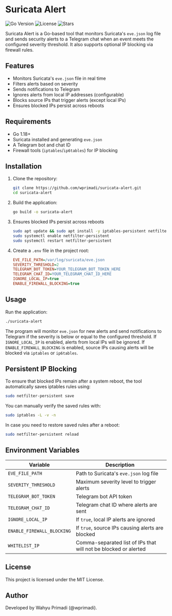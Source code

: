 # Suricata Alert

![Go Version](https://img.shields.io/github/go-mod/go-version/wprimadi/suricata-alert)
![License](https://img.shields.io/github/license/wprimadi/suricata-alert)
![Stars](https://img.shields.io/github/stars/wprimadi/suricata-alert?style=social)

Suricata Alert is a Go-based tool that monitors Suricata's `eve.json` log file and sends security alerts to a Telegram chat when an event meets the configured severity threshold. It also supports optional IP blocking via firewall rules.

## Features
- Monitors Suricata's `eve.json` file in real time
- Filters alerts based on severity
- Sends notifications to Telegram
- Ignores alerts from local IP addresses (configurable)
- Blocks source IPs that trigger alerts (except local IPs)
- Ensures blocked IPs persist across reboots

## Requirements
- Go 1.18+
- Suricata installed and generating `eve.json`
- A Telegram bot and chat ID
- Firewall tools (`iptables`/`ip6tables`) for IP blocking

## Installation

1. Clone the repository:
   ```sh
   git clone https://github.com/wprimadi/suricata-alert.git
   cd suricata-alert
   ```
2. Build the application:
   ```sh
   go build -o suricata-alert
   ```
3. Ensures blocked IPs persist across reboots
   ```sh
   sudo apt update && sudo apt install -y iptables-persistent netfilter-persistent
   sudo systemctl enable netfilter-persistent
   sudo systemctl restart netfilter-persistent
   ```
4. Create a `.env` file in the project root:
   ```ini
   EVE_FILE_PATH=/var/log/suricata/eve.json
   SEVERITY_THRESHOLD=2
   TELEGRAM_BOT_TOKEN=YOUR_TELEGRAM_BOT_TOKEN_HERE
   TELEGRAM_CHAT_ID=YOUR_TELEGRAM_CHAT_ID_HERE
   IGNORE_LOCAL_IP=true
   ENABLE_FIREWALL_BLOCKING=true
   ```

## Usage

Run the application:
```sh
./suricata-alert
```
The program will monitor `eve.json` for new alerts and send notifications to Telegram if the severity is below or equal to the configured threshold. If `IGNORE_LOCAL_IP` is enabled, alerts from local IPs will be ignored. If `ENABLE_FIREWALL_BLOCKING` is enabled, source IPs causing alerts will be blocked via `iptables` or `ip6tables`.

## Persistent IP Blocking

To ensure that blocked IPs remain after a system reboot, the tool automatically saves iptables rules using:
```sh
sudo netfilter-persistent save
```
You can manually verify the saved rules with:
```sh
sudo iptables -L -v -n
```
In case you need to restore saved rules after a reboot:
```sh
sudo netfilter-persistent reload
```

## Environment Variables
| Variable                 | Description                                          |
|--------------------------|------------------------------------------------------|
| `EVE_FILE_PATH`         | Path to Suricata's `eve.json` log file              |
| `SEVERITY_THRESHOLD`    | Maximum severity level to trigger alerts            |
| `TELEGRAM_BOT_TOKEN`    | Telegram bot API token                              |
| `TELEGRAM_CHAT_ID`      | Telegram chat ID where alerts are sent              |
| `IGNORE_LOCAL_IP`       | If `true`, local IP alerts are ignored              |
| `ENABLE_FIREWALL_BLOCKING` | If `true`, source IPs causing alerts are blocked  |
| `WHITELIST_IP`     | Comma-separated list of IPs that will not be blocked or alerted |

## License
This project is licensed under the MIT License.

## Author
Developed by Wahyu Primadi (@wprimadi).

